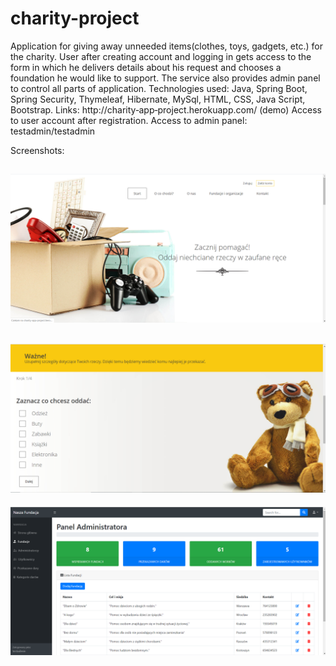 # charity-project

Application for giving away unneeded items(clothes, toys, gadgets, etc.) for the charity. User after creating
account and logging in gets access to the form in which he delivers details about his request and chooses a foundation he would like
to support. The service also provides admin panel to control all parts of application.
Technologies used: Java, Spring Boot, Spring Security, Thymeleaf, Hibernate, MySql, HTML, CSS, Java Script, Bootstrap.
Links:
http://charity‑app‑project.herokuapp.com/ (demo)
Access to user account after registration.
Access to admin panel: testadmin/testadmin

Screenshots:

![Alt text](src/main/resources/static/images/main.png?raw=true "Optional Title")
-
![Alt text](src/main/resources/static/images/form.png?raw=true "Optional Title")
-
![Alt text](src/main/resources/static/images/adminPanel.png?raw=true "Optional Title")
